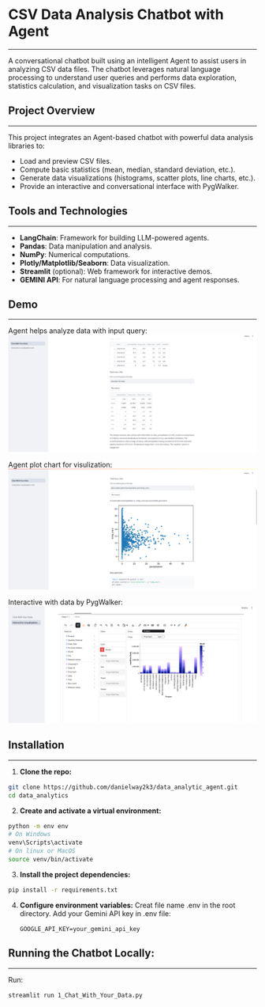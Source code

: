 # CSV Data Analysis Chatbot with Agent
---

A conversational chatbot built using an intelligent Agent to assist users in analyzing CSV data files. The chatbot leverages natural language processing to understand user queries and performs data exploration, statistics calculation, and visualization tasks on CSV files.

## Project Overview
---

This project integrates an Agent-based chatbot with powerful data analysis libraries to:
- Load and preview CSV files.
- Compute basic statistics (mean, median, standard deviation, etc.).
- Generate data visualizations (histograms, scatter plots, line charts, etc.).
- Provide an interactive and conversational interface with PygWalker.

## Tools and Technologies
---

- **LangChain**: Framework for building LLM-powered agents.
- **Pandas**: Data manipulation and analysis.
- **NumPy**: Numerical computations.
- **Plotly/Matplotlib/Seaborn**: Data visualization.
- **Streamlit** (optional): Web framework for interactive demos.
- **GEMINI API**: For natural language processing and agent responses.

## Demo
---
Agent helps analyze data with input query:
![Demo agent analyze data](assets/images/img_3.png)

Agent plot chart for visulization:
![Demo agent plot chart](assets/images/img_1.png)

Interactive with data by PygWalker:
![Demo tool interactive with data](assets/images/img_5.png)

## Installation
---

1. **Clone the repo:**
```bash
git clone https://github.com/danielway2k3/data_analytic_agent.git
cd data_analytics
```

2. **Create and activate a virtual environment:**
```bash
python -m env env
# On Windows
venv\Scripts\activate
# On linux or MacOS
source venv/bin/activate
```

3. **Install the project dependencies:**
```bash
pip install -r requirements.txt
```

4. **Configure environment variables:**
    Creat file name .env in the root directory.
    Add your Gemini API key in .env file:
    ```
    GOOGLE_API_KEY=your_gemini_api_key
    ```

## Running the Chatbot Locally:
---

Run:
```bash
streamlit run 1_Chat_With_Your_Data.py
```
